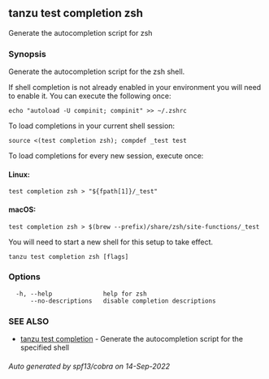 ## tanzu test completion zsh

Generate the autocompletion script for zsh

### Synopsis

Generate the autocompletion script for the zsh shell.

If shell completion is not already enabled in your environment you will need
to enable it.  You can execute the following once:

	echo "autoload -U compinit; compinit" >> ~/.zshrc

To load completions in your current shell session:

	source <(test completion zsh); compdef _test test

To load completions for every new session, execute once:

#### Linux:

	test completion zsh > "${fpath[1]}/_test"

#### macOS:

	test completion zsh > $(brew --prefix)/share/zsh/site-functions/_test

You will need to start a new shell for this setup to take effect.


```
tanzu test completion zsh [flags]
```

### Options

```
  -h, --help              help for zsh
      --no-descriptions   disable completion descriptions
```

### SEE ALSO

* [tanzu test completion](tanzu_test_completion.md)	 - Generate the autocompletion script for the specified shell

###### Auto generated by spf13/cobra on 14-Sep-2022
